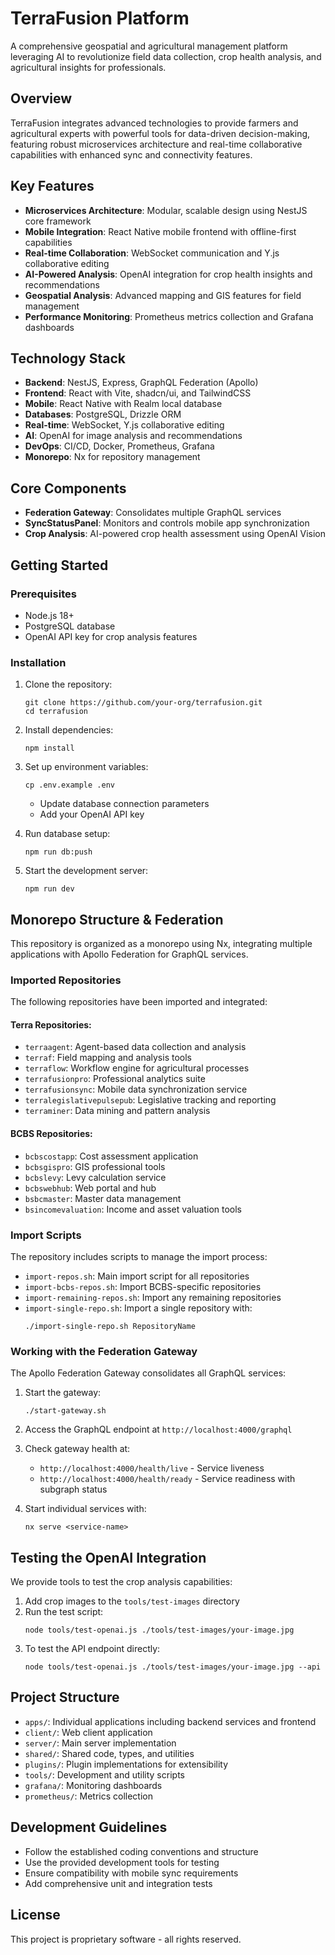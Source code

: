 # TerraFusion Platform

A comprehensive geospatial and agricultural management platform leveraging AI to revolutionize field data collection, crop health analysis, and agricultural insights for professionals.

## Overview

TerraFusion integrates advanced technologies to provide farmers and agricultural experts with powerful tools for data-driven decision-making, featuring robust microservices architecture and real-time collaborative capabilities with enhanced sync and connectivity features.

## Key Features

- **Microservices Architecture**: Modular, scalable design using NestJS core framework
- **Mobile Integration**: React Native mobile frontend with offline-first capabilities
- **Real-time Collaboration**: WebSocket communication and Y.js collaborative editing
- **AI-Powered Analysis**: OpenAI integration for crop health insights and recommendations
- **Geospatial Analysis**: Advanced mapping and GIS features for field management
- **Performance Monitoring**: Prometheus metrics collection and Grafana dashboards

## Technology Stack

- **Backend**: NestJS, Express, GraphQL Federation (Apollo)
- **Frontend**: React with Vite, shadcn/ui, and TailwindCSS
- **Mobile**: React Native with Realm local database
- **Databases**: PostgreSQL, Drizzle ORM
- **Real-time**: WebSocket, Y.js collaborative editing
- **AI**: OpenAI for image analysis and recommendations
- **DevOps**: CI/CD, Docker, Prometheus, Grafana
- **Monorepo**: Nx for repository management

## Core Components

- **Federation Gateway**: Consolidates multiple GraphQL services 
- **SyncStatusPanel**: Monitors and controls mobile app synchronization
- **Crop Analysis**: AI-powered crop health assessment using OpenAI Vision

## Getting Started

### Prerequisites

- Node.js 18+
- PostgreSQL database
- OpenAI API key for crop analysis features

### Installation

1. Clone the repository:
   ```
   git clone https://github.com/your-org/terrafusion.git
   cd terrafusion
   ```

2. Install dependencies:
   ```
   npm install
   ```

3. Set up environment variables:
   ```
   cp .env.example .env
   ```
   - Update database connection parameters
   - Add your OpenAI API key

4. Run database setup:
   ```
   npm run db:push
   ```

5. Start the development server:
   ```
   npm run dev
   ```

## Monorepo Structure & Federation

This repository is organized as a monorepo using Nx, integrating multiple applications with Apollo Federation for GraphQL services.

### Imported Repositories

The following repositories have been imported and integrated:

#### Terra Repositories:
- `terraagent`: Agent-based data collection and analysis
- `terraf`: Field mapping and analysis tools
- `terraflow`: Workflow engine for agricultural processes
- `terrafusionpro`: Professional analytics suite
- `terrafusionsync`: Mobile data synchronization service
- `terralegislativepulsepub`: Legislative tracking and reporting
- `terraminer`: Data mining and pattern analysis

#### BCBS Repositories:
- `bcbscostapp`: Cost assessment application
- `bcbsgispro`: GIS professional tools
- `bcbslevy`: Levy calculation service
- `bcbswebhub`: Web portal and hub
- `bsbcmaster`: Master data management
- `bsincomevaluation`: Income and asset valuation tools

### Import Scripts

The repository includes scripts to manage the import process:
- `import-repos.sh`: Main import script for all repositories
- `import-bcbs-repos.sh`: Import BCBS-specific repositories
- `import-remaining-repos.sh`: Import any remaining repositories
- `import-single-repo.sh`: Import a single repository with:
  ```
  ./import-single-repo.sh RepositoryName
  ```

### Working with the Federation Gateway

The Apollo Federation Gateway consolidates all GraphQL services:

1. Start the gateway:
   ```
   ./start-gateway.sh
   ```

2. Access the GraphQL endpoint at `http://localhost:4000/graphql`

3. Check gateway health at:
   - `http://localhost:4000/health/live` - Service liveness
   - `http://localhost:4000/health/ready` - Service readiness with subgraph status

4. Start individual services with:
   ```
   nx serve <service-name>
   ```

## Testing the OpenAI Integration

We provide tools to test the crop analysis capabilities:

1. Add crop images to the `tools/test-images` directory
2. Run the test script:
   ```
   node tools/test-openai.js ./tools/test-images/your-image.jpg
   ```
3. To test the API endpoint directly:
   ```
   node tools/test-openai.js ./tools/test-images/your-image.jpg --api
   ```

## Project Structure

- `apps/`: Individual applications including backend services and frontend
- `client/`: Web client application
- `server/`: Main server implementation
- `shared/`: Shared code, types, and utilities
- `plugins/`: Plugin implementations for extensibility
- `tools/`: Development and utility scripts
- `grafana/`: Monitoring dashboards
- `prometheus/`: Metrics collection

## Development Guidelines

- Follow the established coding conventions and structure
- Use the provided development tools for testing
- Ensure compatibility with mobile sync requirements
- Add comprehensive unit and integration tests

## License

This project is proprietary software - all rights reserved.